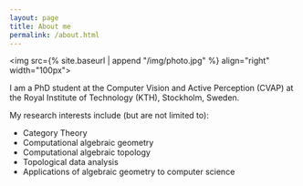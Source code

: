 ```yaml
---
layout: page
title: About me
permalink: /about.html
---
```


<img src={% site.baseurl | append "/img/photo.jpg" %} align="right" width="100px">

I am a PhD student at the Computer Vision and Active Perception (CVAP) at the Royal Institute of Technology (KTH), Stockholm, Sweden.

My research interests include (but are not limited to):

- Category Theory
- Computational algebraic geometry
- Computational algebraic topology
- Topological data analysis
- Applications of algebraic geometry to computer science

